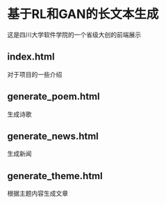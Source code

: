 # 基于RL和GAN的长文本生成

这是四川大学软件学院的一个省级大创的前端展示

## index.html

对于项目的一些介绍

## generate_poem.html

生成诗歌

## generate_news.html

生成新闻

## generate_theme.html

根据主题内容生成文章
